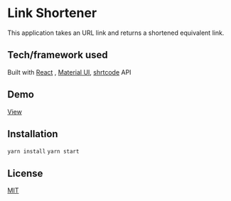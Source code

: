 # Link Shortener
This application takes an URL link and returns a shortened equivalent link.

## Tech/framework used
Built with [React](https://reactjs.org/) , [Material UI](https://mui.com/), [shrtcode](https://shrtco.de/docs/) API

## Demo
[View](https://shorten-url-link.netlify.app/)

## Installation

```yarn install```
```yarn start```

## License
[MIT](https://mit-license.org/)
